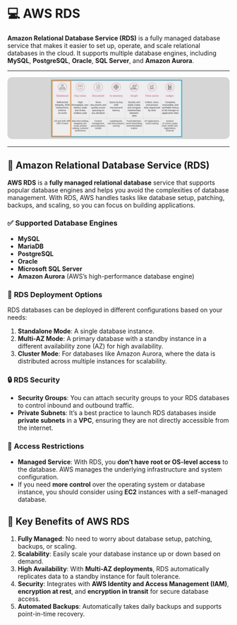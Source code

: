 # 💻 **AWS RDS**

**Amazon Relational Database Service (RDS)** is a fully managed database service that makes it easier to set up, operate, and scale relational databases in the cloud. It supports multiple database engines, including **MySQL**, **PostgreSQL**, **Oracle**, **SQL Server**, and **Amazon Aurora**.

---

<div style="text-align: center">
    <img style="border-radius: 10px" src="images/database-types.png" alt="Relational, NoSQL, and Time Series databases" />
</div>

---

## 📂 **Amazon Relational Database Service (RDS)**

**AWS RDS** is a **fully managed relational database** service that supports popular database engines and helps you avoid the complexities of database management. With RDS, AWS handles tasks like database setup, patching, backups, and scaling, so you can focus on building applications.

### ✅ **Supported Database Engines**

- **MySQL**
- **MariaDB**
- **PostgreSQL**
- **Oracle**
- **Microsoft SQL Server**
- **Amazon Aurora** (AWS’s high-performance database engine)

### 🤔 **RDS Deployment Options**

RDS databases can be deployed in different configurations based on your needs:

1. **Standalone Mode**: A single database instance.
2. **Multi-AZ Mode**: A primary database with a standby instance in a different availability zone (AZ) for high availability.
3. **Cluster Mode**: For databases like Amazon Aurora, where the data is distributed across multiple instances for scalability.

### 🔒 **RDS Security**

- **Security Groups**: You can attach security groups to your RDS databases to control inbound and outbound traffic.
- **Private Subnets**: It’s a best practice to launch RDS databases inside **private subnets** in a **VPC**, ensuring they are not directly accessible from the internet.

### 🚫 **Access Restrictions**

- **Managed Service**: With RDS, you **don’t have root or OS-level access** to the database. AWS manages the underlying infrastructure and system configuration.
- If you need **more control** over the operating system or database instance, you should consider using **EC2** instances with a self-managed database.

## 🎯 **Key Benefits of AWS RDS**

1. **Fully Managed**: No need to worry about database setup, patching, backups, or scaling.
2. **Scalability**: Easily scale your database instance up or down based on demand.
3. **High Availability**: With **Multi-AZ deployments**, RDS automatically replicates data to a standby instance for fault tolerance.
4. **Security**: Integrates with **AWS Identity and Access Management (IAM)**, **encryption at rest**, and **encryption in transit** for secure database access.
5. **Automated Backups**: Automatically takes daily backups and supports point-in-time recovery.
